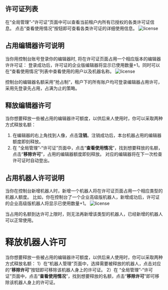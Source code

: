 ## 许可证列表
在“全局管理”-“许可证”页面中可以查看当前租户内所有已授权的各类许可证信息。
点击“查看使用情况”按钮即可查看各类许可证的详细使用信息。
![license](https://docimages.blob.core.chinacloudapi.cn/images/Console/license/V3license1.png)

## 占用编辑器许可说明

当你用控制台账号登录你的编辑器时, 将在许可证页面占用一个相应版本的编辑器许许可证：
登录成功后，许可证的企业版编辑器将显示已使用数量+1。同时可以在“查看使用情况”列表中查看使用的用户以及机器名称。
![license](https://docimages.blob.core.chinacloudapi.cn/images/Console/license/V3license2.png)

控制台的编辑器名额采用”抢占制“，租户下的所有账户均可登录编辑器占用许可，采用先登录先占用，占满为止的策略。


## 释放编辑器许可

当你想要释放一些被占用的编辑器许可额度，以供后来人使用时，你可以采取两种方式释放名额：
1. 在编辑器的右上角找到人像，点击**注销**。注销成功后，本台机器占用的编辑器额度即刻释放。
2. 在 “全局管理”-“许可证”页面中，点击“**查看使用情况**”，找到想要释放的名额，点击“**移除许可**”，占用的编辑器额度即刻释放。 对应的编辑器将在下一次检查许可证时自动登出。

## 占用机器人许可说明

当你在控制台新增机器人时，新增一个机器人将在许可证页面占用一个相应类型的机器人额度。
比如，你在控制台了一个企业高级版机器人，新增成功后，许可证的企业高级版机器人将显示已使用数量+1。
![license](https://docimages.blob.core.chinacloudapi.cn/images/Console/license/V3license3.png)

当占用的名额到达许可上限时，则无法再新增该类型的机器人，已经新增的机器人可以正常使用。

# 释放机器人许可
当你想要释放一些被占用的编辑器许可额度，以供后来人使用时，你可以采取两种方式释放名额：
1）在“机器人管理”页面中，选择需要被释放的机器人，点击对应的“**移除许可**”按钮即可移除该机器人身上的许可证。
2）在 “全局管理”-“许可证”页面中，点击“**查看使用情况**”，找到想要释放的名额，点击“**移除许可**”即可移除该机器人身上的许可证。